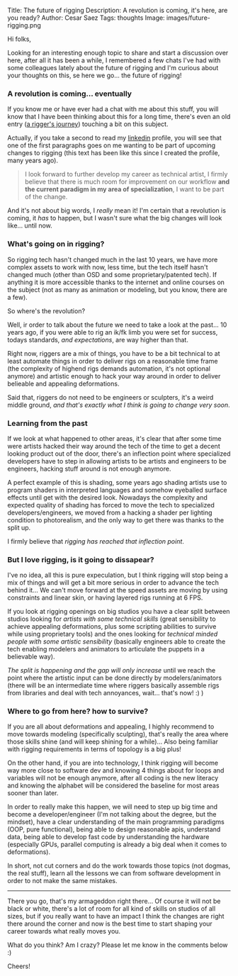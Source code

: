 Title: The future of rigging
Description: A revolution is coming, it's here, are you ready?
Author: Cesar Saez
Tags: thoughts
Image: images/future-rigging.png

Hi folks,

Looking for an interesting enough topic to share and start a discussion over
here, after all it has been a while, I remembered a few chats I've had with
some colleagues lately about the future of rigging and I'm curious about your
thoughts on this, se here we go... the future of rigging!


### A revolution is coming... eventually

If you know me or have ever had a chat with me about this stuff, you will know
that I have been thinking about this for a long time, there's even an old entry
([a rigger's journey](http://www.cesarsaez.me/2013/11/rigger-journey.html))
touching a bit on this subject.

Actually, if you take a second to read my
[linkedin](http://www.linkedin.com/in/cesarsaez) profile, you will see that one
of the first paragraphs goes on me wanting to be part of upcoming changes to
rigging (this text has been like this since I created the profile, many years
ago).

>I look forward to further develop my career as technical artist, I firmly
>believe that there is much room for improvement on our workflow __and the
>current paradigm in my area of specialization__, I want to be part
>of the change.

And it's not about big words, I _really_ mean it! I'm certain that a revolution
is coming, it _has_ to happen, but I wasn't sure what the big changes will look
like... until now.


### What's going on in rigging?

So rigging tech hasn't changed much in the last 10 years, we have more complex
assets to work with now, less time, but the tech itself hasn't changed much
(other than OSD and some proprietary/patented tech). If anything it is more
accessible thanks to the internet and online courses on the subject (not as
many as animation or modeling, but you know, there are a few).

So where's the revolution?

Well, ir order to talk about the future we need to take a look at the past...
10 years ago, if you were able to rig an ik/fk limb you were set for success,
todays standards, _and expectations_, are way higher than that.

Right now, riggers are a mix of things, you have to be a bit technical to at
least automate things in order to deliver rigs on a reasonable time frame (the
complexity of highend rigs demands automation, it's not optional anymore) and
artistic enough to hack your way around in order to deliver belieable and
appealing deformations.

Said that, riggers do not need to be engineers or sculpters, it's a weird
middle ground, _and that's exactly what I think is going to change very soon_.



### Learning from the past

If we look at what happened to other areas, it's clear that after some time
were artists hacked their way around the tech of the time to get a decent
looking product out of the door, there's an inflection point where specialized
developers have to step in allowing artists to be artists and engineers to be
engineers, hacking stuff around is not enough anymore.

A perfect example of this is shading, some years ago shading artists use to
program shaders in interpreted languages and somehow eyeballed surface effects
until get with the desired look. Nowadays the complexity and expected quality
of shading has forced to move the tech to specialized developers/engineers, we
moved from a hacking a shader per lighting condition to photorealism, and the
only way to get there was thanks to the split up.

I firmly believe that _rigging has reached that inflection point_.


### But I love rigging, is it going to dissapear?

I've no idea, all this is pure expeculation, but I think rigging will stop
being a mix of things and will get a bit more serious in order to advance the
tech behind it... We can't move forward at the speed assets are moving by using
constraints and linear skin, or having layered rigs running at 6 FPS.

If you look at rigging openings on big studios you have a clear split between
studios looking for _artists with some technical skills_ (great sensibility to
achieve appealing deformations, plus some scripting abilities to survive while
using proprietary tools) and the ones looking for _technical minded people with
some artistic sensibility_ (basically engineers able to create the tech
enabling modelers and animators to articulate the puppets in a believable way).

_The split is happening and the gap will only increase_ until we reach the
point where the artistic input can be done directly by modelers/animators
(there will be an intermediate time where riggers basically assemble rigs from
libraries and deal with tech annoyances, wait... that's now! :) )


### Where to go from here? how to survive?

If you are all about deformations and appealing, I highly recommend to move
towards modeling (specifically sculpting), that's really the area where those
skills shine (and will keep shining for a while)... Also being familiar with
rigging requirements in terms of topology is a big plus!

On the other hand, if you are into technology, I think rigging will become way
more close to software dev and knowing 4 things about for loops and variables
will not be enough anymore, after all coding is the new literacy and knowing
the alphabet will be considered the baseline for most areas sooner than later.

In order to really make this happen, we will need to step up big time and
become a developer/engineer (I'm not talking about the degree, but the
mindset), have a clear understanding of the main programming paradigms (OOP,
pure functional), being able to design reasonable apis, understand data, being able
to develop fast code by understanding the hardware (especially GPUs, parallel
computing is already a big deal when it comes to deformations).

In short, not cut corners and do the work towards those topics (not dogmas, the
real stuff), learn all the lessons we can from software development in order to
not make the same mistakes.

---

There you go, that's my armageddon right there... Of course it will not be
black or white, there's a lot of room for all kind of skills on studios of all
sizes, but if you really want to have an impact I think the changes are right
there around the corner and now is the best time to start shaping your career
towards what really moves you.

What do you think? Am I crazy? Please let me know in the comments below :)


Cheers!
